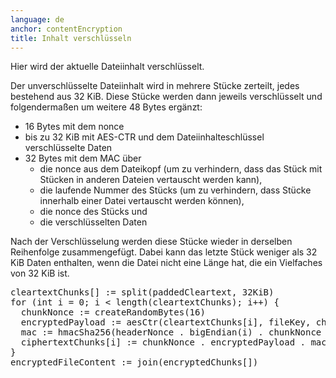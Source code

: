 ```yaml
---
language: de
anchor: contentEncryption
title: Inhalt verschlüsseln
---
```

<p class="lead">Hier wird der aktuelle Dateiinhalt verschlüsselt.</p>

Der unverschlüsselte Dateiinhalt wird in mehrere Stücke zerteilt, jedes bestehend aus 32 KiB. Diese Stücke werden dann jeweils verschlüsselt und folgendermaßen um weitere 48 Bytes ergänzt:

<ul>
  <li>16 Bytes mit dem nonce</li>
  <li>bis zu 32 KiB mit AES-CTR und dem Dateiinhalteschlüssel verschlüsselte Daten</li>
  <li>
    32 Bytes mit dem MAC über
    <ul>
      <li>die nonce aus dem Dateikopf (um zu verhindern, dass das Stück mit Stücken in anderen Dateien vertauscht werden kann),</li>
      <li>die laufende Nummer des Stücks (um zu verhindern, dass Stücke innerhalb einer Datei vertauscht werden können),</li>
      <li>die nonce des Stücks und</li>
      <li>die verschlüsselten Daten</li>
    </ul>
  </li>
</ul>

Nach der Verschlüsselung werden diese Stücke wieder in derselben Reihenfolge zusammengefügt. Dabei kann das letzte Stück weniger als 32 KiB Daten enthalten, wenn die Datei nicht eine Länge hat, die ein Vielfaches von 32 KiB ist.

<pre>
cleartextChunks[] := split(paddedCleartext, 32KiB)
for (int i = 0; i < length(cleartextChunks); i++) {
  chunkNonce := createRandomBytes(16)
  encryptedPayload := aesCtr(cleartextChunks[i], fileKey, chunkNonce)
  mac := hmacSha256(headerNonce . bigEndian(i) . chunkNonce . encryptedPayload, macMasterKey)
  ciphertextChunks[i] := chunkNonce . encryptedPayload . mac
}
encryptedFileContent := join(encryptedChunks[])
</pre>
